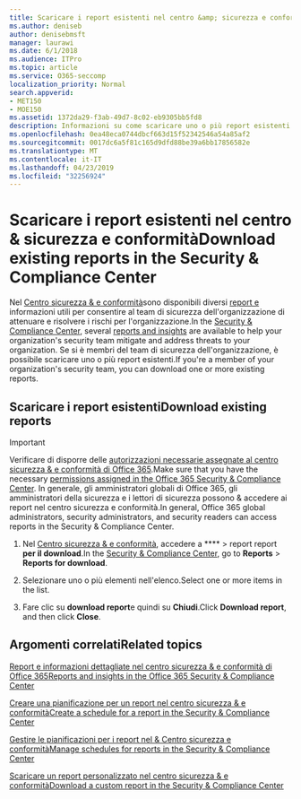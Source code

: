 ```yaml
---
title: Scaricare i report esistenti nel centro &amp; sicurezza e conformità
ms.author: deniseb
author: denisebmsft
manager: laurawi
ms.date: 6/1/2018
ms.audience: ITPro
ms.topic: article
ms.service: O365-seccomp
localization_priority: Normal
search.appverid:
- MET150
- MOE150
ms.assetid: 1372da29-f3ab-49d7-8c02-eb9305bb5fd8
description: Informazioni su come scaricare uno o più report esistenti nel centro sicurezza &amp; e conformità.
ms.openlocfilehash: 0ea48eca0744dbcf663d15f52342546a54a85af2
ms.sourcegitcommit: 0017dc6a5f81c165d9dfd88be39a6bb17856582e
ms.translationtype: MT
ms.contentlocale: it-IT
ms.lasthandoff: 04/23/2019
ms.locfileid: "32256924"
---
```

# <a name="download-existing-reports-in-the-security-amp-compliance-center"></a><span data-ttu-id="09047-103">Scaricare i report esistenti nel centro &amp; sicurezza e conformità</span><span class="sxs-lookup"><span data-stu-id="09047-103">Download existing reports in the Security &amp; Compliance Center</span></span>

<span data-ttu-id="09047-104">Nel [Centro sicurezza &amp; e conformità](https://protection.office.com)sono disponibili diversi [report e](reports-and-insights-in-security-and-compliance.md) informazioni utili per consentire al team di sicurezza dell'organizzazione di attenuare e risolvere i rischi per l'organizzazione.</span><span class="sxs-lookup"><span data-stu-id="09047-104">In the [Security &amp; Compliance Center](https://protection.office.com), several [reports and insights](reports-and-insights-in-security-and-compliance.md) are available to help your organization's security team mitigate and address threats to your organization.</span></span> <span data-ttu-id="09047-105">Se si è membri del team di sicurezza dell'organizzazione, è possibile scaricare uno o più report esistenti.</span><span class="sxs-lookup"><span data-stu-id="09047-105">If you're a member of your organization's security team, you can download one or more existing reports.</span></span> 
  
## <a name="download-existing-reports"></a><span data-ttu-id="09047-106">Scaricare i report esistenti</span><span class="sxs-lookup"><span data-stu-id="09047-106">Download existing reports</span></span>

> [!IMPORTANT]
> <span data-ttu-id="09047-107">Verificare di disporre delle [autorizzazioni necessarie assegnate al centro sicurezza &amp; e conformità di Office 365](permissions-in-the-security-and-compliance-center.md).</span><span class="sxs-lookup"><span data-stu-id="09047-107">Make sure that you have the necessary [permissions assigned in the Office 365 Security &amp; Compliance Center](permissions-in-the-security-and-compliance-center.md).</span></span> <span data-ttu-id="09047-108">In generale, gli amministratori globali di Office 365, gli amministratori della sicurezza e i lettori di sicurezza possono &amp; accedere ai report nel centro sicurezza e conformità.</span><span class="sxs-lookup"><span data-stu-id="09047-108">In general, Office 365 global administrators, security administrators, and security readers can access reports in the Security &amp; Compliance Center.</span></span> 
  
1. <span data-ttu-id="09047-109">Nel [Centro sicurezza &amp; e conformità](https://protection.office.com), accedere a \*\*\*\* \> report report **per il download**.</span><span class="sxs-lookup"><span data-stu-id="09047-109">In the [Security &amp; Compliance Center](https://protection.office.com), go to **Reports** \> **Reports for download**.</span></span>
    
2. <span data-ttu-id="09047-110">Selezionare uno o più elementi nell'elenco.</span><span class="sxs-lookup"><span data-stu-id="09047-110">Select one or more items in the list.</span></span>
    
3. <span data-ttu-id="09047-111">Fare clic su **download report**e quindi su **Chiudi**.</span><span class="sxs-lookup"><span data-stu-id="09047-111">Click **Download report**, and then click **Close**.</span></span>
    
## <a name="related-topics"></a><span data-ttu-id="09047-112">Argomenti correlati</span><span class="sxs-lookup"><span data-stu-id="09047-112">Related topics</span></span>

[<span data-ttu-id="09047-113">Report e informazioni dettagliate nel centro sicurezza &amp; e conformità di Office 365</span><span class="sxs-lookup"><span data-stu-id="09047-113">Reports and insights in the Office 365 Security &amp; Compliance Center</span></span>](reports-and-insights-in-security-and-compliance.md)
  
[<span data-ttu-id="09047-114">Creare una pianificazione per un report nel centro sicurezza &amp; e conformità</span><span class="sxs-lookup"><span data-stu-id="09047-114">Create a schedule for a report in the Security &amp; Compliance Center</span></span>](create-a-schedule-for-a-report.md)
  
[<span data-ttu-id="09047-115">Gestire le pianificazioni per i report nel &amp; Centro sicurezza e conformità</span><span class="sxs-lookup"><span data-stu-id="09047-115">Manage schedules for reports in the Security &amp; Compliance Center</span></span>](manage-schedules-for-multiple-reports.md)
  
[<span data-ttu-id="09047-116">Scaricare un report personalizzato nel centro sicurezza &amp; e conformità</span><span class="sxs-lookup"><span data-stu-id="09047-116">Download a custom report in the Security &amp; Compliance Center</span></span>](set-up-and-download-a-custom-report.md)
  

